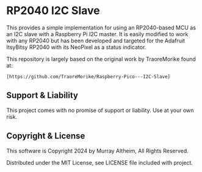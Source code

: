 # RP2040 I2C Slave

This provides a simple implementation for using an RP2040-based MCU as an 
I2C slave with a Raspberry Pi I2C master. It is easily modified to work 
with any RP2040 but has been developed and targeted for the Adafruit 
ItsyBitsy RP2040 with its NeoPixel as a status indicator.

This repository is largely based on the original work by TraoreMorike found at:

    [https://github.com/TraoreMorike/Raspberry-Pico---I2C-Slave]


## Support & Liability

This project comes with no promise of support or liability. Use at your own risk.


## Copyright & License

This software is Copyright 2024 by Murray Altheim, All Rights Reserved.

Distributed under the MIT License, see LICENSE file included with project.

